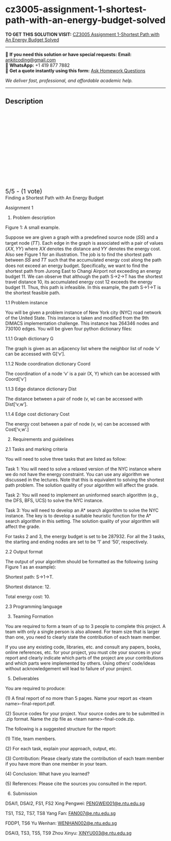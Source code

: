 # cz3005-assignment-1-shortest-path-with-an-energy-budget-solved
**TO GET THIS SOLUTION VISIT:** [CZ3005 Assignment 1-Shortest Path with An Energy Budget Solved](https://www.ankitcodinghub.com/product/cz3005-solved/)


---

📩 **If you need this solution or have special requests:** **Email:** ankitcoding@gmail.com  
📱 **WhatsApp:** +1 419 877 7882  
📄 **Get a quote instantly using this form:** [Ask Homework Questions](https://www.ankitcodinghub.com/services/ask-homework-questions/)

*We deliver fast, professional, and affordable academic help.*

---

<h2>Description</h2>



<div class="kk-star-ratings kksr-auto kksr-align-center kksr-valign-top" data-payload="{&quot;align&quot;:&quot;center&quot;,&quot;id&quot;:&quot;114296&quot;,&quot;slug&quot;:&quot;default&quot;,&quot;valign&quot;:&quot;top&quot;,&quot;ignore&quot;:&quot;&quot;,&quot;reference&quot;:&quot;auto&quot;,&quot;class&quot;:&quot;&quot;,&quot;count&quot;:&quot;1&quot;,&quot;legendonly&quot;:&quot;&quot;,&quot;readonly&quot;:&quot;&quot;,&quot;score&quot;:&quot;5&quot;,&quot;starsonly&quot;:&quot;&quot;,&quot;best&quot;:&quot;5&quot;,&quot;gap&quot;:&quot;4&quot;,&quot;greet&quot;:&quot;Rate this product&quot;,&quot;legend&quot;:&quot;5\/5 - (1 vote)&quot;,&quot;size&quot;:&quot;24&quot;,&quot;title&quot;:&quot;CZ3005 Assignment 1-Shortest Path with An Energy Budget  Solved&quot;,&quot;width&quot;:&quot;138&quot;,&quot;_legend&quot;:&quot;{score}\/{best} - ({count} {votes})&quot;,&quot;font_factor&quot;:&quot;1.25&quot;}">

<div class="kksr-stars">

<div class="kksr-stars-inactive">
            <div class="kksr-star" data-star="1" style="padding-right: 4px">


<div class="kksr-icon" style="width: 24px; height: 24px;"></div>
        </div>
            <div class="kksr-star" data-star="2" style="padding-right: 4px">


<div class="kksr-icon" style="width: 24px; height: 24px;"></div>
        </div>
            <div class="kksr-star" data-star="3" style="padding-right: 4px">


<div class="kksr-icon" style="width: 24px; height: 24px;"></div>
        </div>
            <div class="kksr-star" data-star="4" style="padding-right: 4px">


<div class="kksr-icon" style="width: 24px; height: 24px;"></div>
        </div>
            <div class="kksr-star" data-star="5" style="padding-right: 4px">


<div class="kksr-icon" style="width: 24px; height: 24px;"></div>
        </div>
    </div>

<div class="kksr-stars-active" style="width: 138px;">
            <div class="kksr-star" style="padding-right: 4px">


<div class="kksr-icon" style="width: 24px; height: 24px;"></div>
        </div>
            <div class="kksr-star" style="padding-right: 4px">


<div class="kksr-icon" style="width: 24px; height: 24px;"></div>
        </div>
            <div class="kksr-star" style="padding-right: 4px">


<div class="kksr-icon" style="width: 24px; height: 24px;"></div>
        </div>
            <div class="kksr-star" style="padding-right: 4px">


<div class="kksr-icon" style="width: 24px; height: 24px;"></div>
        </div>
            <div class="kksr-star" style="padding-right: 4px">


<div class="kksr-icon" style="width: 24px; height: 24px;"></div>
        </div>
    </div>
</div>


<div class="kksr-legend" style="font-size: 19.2px;">
            5/5 - (1 vote)    </div>
    </div>
Finding a Shortest Path with An Energy Budget

Assignment 1

1. Problem description

Figure 1: A small example.

Suppose we are given a graph with a predefined source node (𝑆𝑆) and a target node (𝑇𝑇). Each edge in the graph is associated with a pair of values (𝑋𝑋, 𝑌𝑌) where 𝑋𝑋 denotes the distance and 𝑌𝑌 denotes the energy cost. Also see Figure 1 for an illustration. The job is to find the shortest path between 𝑆𝑆 and 𝑇𝑇 such that the accumulated energy cost along the path does not exceed an energy budget. Specifically, we want to find the shortest path from Jurong East to Changi Airport not exceeding an energy budget 11. We can observe that although the path S-&gt;2-&gt;T has the shortest travel distance 10, its accumulated energy cost 12 exceeds the energy budget 11. Thus, this path is infeasible. In this example, the path S-&gt;1-&gt;T is the shortest feasible path.

1.1 Problem instance

You will be given a problem instance of New York city (NYC) road network of the United State. This instance is taken and modified from the 9th DIMACS implementation challenge. This instance has 264346 nodes and 730100 edges. You will be given four python dictionary files:

1.1.1 Graph dictionary G

The graph is given as an adjacency list where the neighbor list of node ‘v’ can be accessed with G[‘v’].

1.1.2 Node coordination dictionary Coord

The coordination of a node ‘v’ is a pair (X, Y) which can be accessed with Coord[‘v’]

1.1.3 Edge distance dictionary Dist

The distance between a pair of node (v, w) can be accessed with Dist[‘v,w’].

1.1.4 Edge cost dictionary Cost

The energy cost between a pair of node (v, w) can be accessed with Cost[‘v,w’.]

2. Requirements and guidelines

2.1 Tasks and marking criteria

You will need to solve three tasks that are listed as follow:

Task 1: You will need to solve a relaxed version of the NYC instance where we do not have the energy constraint. You can use any algorithm we discussed in the lectures. Note that this is equivalent to solving the shortest path problem. The solution quality of your algorithm will affect the grade.

Task 2: You will need to implement an uninformed search algorithm (e.g., the DFS, BFS, UCS) to solve the NYC instance.

Task 3: You will need to develop an A* search algorithm to solve the NYC instance. The key is to develop a suitable heuristic function for the A* search algorithm in this setting. The solution quality of your algorithm will affect the grade.

For tasks 2 and 3, the energy budget is set to be 287932. For all the 3 tasks, the starting and ending nodes are set to be ‘1’ and ‘50’, respectively.

2.2 Output format

The output of your algorithm should be formatted as the following (using Figure 1 as an example):

Shortest path: S-&gt;1-&gt;T.

Shortest distance: 12.

Total energy cost: 10.

2.3 Programming language

3. Teaming Formation

You are required to form a team of up to 3 people to complete this project. A team with only a single person is also allowed. For team size that is larger than one, you need to clearly state the contribution of each team member.

If you use any existing code, libraries, etc. and consult any papers, books, online references, etc. for your project, you must cite your sources in your report and clearly indicate which parts of the project are your contributions and which parts were implemented by others. Using others’ code/ideas without acknowledgement will lead to failure of your project.

5. Deliverables

You are required to produce:

(1) A final report of no more than 5 pages. Name your report as &lt;team name&gt;-final-report.pdf.

(2) Source codes for your project. Your source codes are to be submitted in .zip format. Name the zip file as &lt;team name&gt;-final-code.zip.

The following is a suggested structure for the report:

(1) Title, team members.

(2) For each task, explain your approach, output, etc.

(3) Contribution: Please clearly state the contribution of each team member if you have more than one member in your team.

(4) Conclusion: What have you learned?

(5) References: Please cite the sources you consulted in the report.

6. Submission

DSAI1, DSAI2, FS1, FS2 Xing Pengwei: PENGWEI001@e.ntu.edu.sg

TS1, TS2, TS7, TS8 Yang Fan: FAN007@e.ntu.edu.sg

FDDP1, TS6 Yu Wenhan: WENHAN002@e.ntu.edu.sg

DSAI3, TS3, TS5, TS9 Zhou Xinyu: XINYU003@e.ntu.edu.sg
